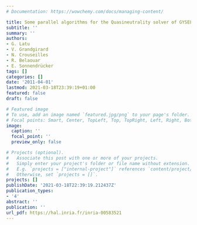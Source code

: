 ```yaml
---
# Documentation: https://wowchemy.com/docs/managing-content/

title: Some parallel algorithms for the Quasineutrality solver of GYSELA
subtitle: ''
summary: ''
authors:
- G. Latu
- V. Grandgirard
- N. Crouseilles
- R. Belaouar
- E. Sonnendrücker
tags: []
categories: []
date: '2011-04-01'
lastmod: 2021-03-18T23:39:19+01:00
featured: false
draft: false

# Featured image
# To use, add an image named `featured.jpg/png` to your page's folder.
# Focal points: Smart, Center, TopLeft, Top, TopRight, Left, Right, BottomLeft, Bottom, BottomRight.
image:
  caption: ''
  focal_point: ''
  preview_only: false

# Projects (optional).
#   Associate this post with one or more of your projects.
#   Simply enter your project's folder or file name without extension.
#   E.g. `projects = ["internal-project"]` references `content/project/deep-learning/index.md`.
#   Otherwise, set `projects = []`.
projects: []
publishDate: '2021-03-18T22:39:19.212437Z'
publication_types:
- '4'
abstract: ''
publication: ''
url_pdf: https://hal.inria.fr/inria-00583521
---
```

